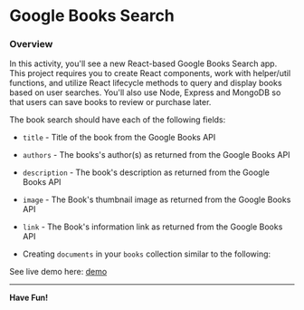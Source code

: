 # Google Books Search

### Overview

In this activity, you'll see a new React-based Google Books Search app. 
This project requires you to create React components, work with helper/util functions, and utilize React lifecycle methods to query and display books based on user searches. 
You'll also use Node, Express and MongoDB so that users can save books to review or purchase later.

The book search should have each of the following fields:

* `title` - Title of the book from the Google Books API

* `authors` - The books's author(s) as returned from the Google Books API

* `description` - The book's description as returned from the Google Books API

* `image` - The Book's thumbnail image as returned from the Google Books API

* `link` - The Book's information link as returned from the Google Books API

* Creating `documents` in your `books` collection similar to the following:

See live demo here: [demo](https://arcane-wave-55794.herokuapp.com/)
- - -

**Have Fun!**
